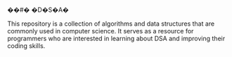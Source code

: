 ��#� �D�S�A�


This repository is a collection of algorithms and data structures that are commonly used in computer science. It serves as a resource for programmers who are interested in learning about DSA and improving their coding skills.
